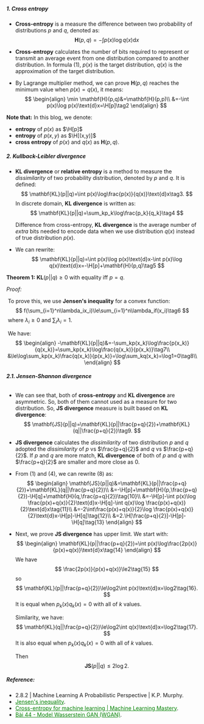 ##### **1. Cross entropy**

* **Cross-entropy** is a measure the difference between two probability of distributions $p$ and $q$, denoted as:
  $$
  \mathbf{H}(p,q)=-\int p(x)\log q(x)\text{d}x
  $$

* **Cross-entropy** calculates the number of bits required to represent or transmit an average event from one distribution compared to another distribution. In formula $(1)$, $p(x)$ is the target distribution, $q(x)$ is the approximation of the target distribution.

* By Lagrange multiplier method, we can prove $\mathbf{H}(p,q)$ reaches the minimum value when $p(x)=q(x)$, it means:
  $$
  \begin{align}
  \min \mathbf{H}(p,q)&=\mathbf{H}(p,p)\\
  &=-\int p(x)\log p(x)\text{d}x=\H[p]\tag2
  \end{align}
  $$
  

**Note that:** In this blog, we denote:

  * **entropy** of $p(x)$ as $\H[p]$
  * **entropy** of $p(x ,y)$ as $\H[(x,y)]$
  * **cross entropy** of $p(x)$ and $q(x)$ as $\mathbf{H}(p,q)$.

##### **2. Kullback-Leibler divergence**

* **KL divergence** or **relative entropy** is a method to measure the *dissimilarity* of two probability distribution, denoted by $p$ and $q$. It is defined:
  $$
  \mathbf{KL}(p||q)=\int p(x)\log\frac{p(x)}{q(x)}\text{d}x\tag3.
  $$
In discrete domain, **KL divergence** is written as:
  $$
  \mathbf{KL}(p||q)=\sum_kp_k\log\frac{p_k}{q_k}\tag4
  $$
  
  
  Difference from cross-entropy, **KL divergence** is the average number of *extra* bits needed to encode data when we use distribution $q(x)$ instead of true distribution $p(x)$.
  
* We can rewrite:
  $$
  \mathbf{KL}(p||q)=\int p(x)\log p(x)\text{d}x-\int p(x)\log q(x)\text{d}x=-\H[p]+\mathbf{H}(p,q)\tag5
  $$

**Theorem 1:** $\mathbf{KL}(p||q)\ge0$ with equality iff $p=q$.

*Proof:*

​	To prove this, we use **Jensen's inequality** for a convex function:
$$
f(\sum_{i=1}^n\lambda_ix_i)\le\sum_{i=1}^n\lambda_if(x_i)\tag6
$$
​	where $\lambda_i\ge0$ and $\sum_i\lambda_i=1$.

​	We have:
$$
\begin{align}
-\mathbf{KL}(p||q)&=-\sum_kp(x_k)\log\frac{p(x_k)}{q(x_k)}=\sum_kp(x_k)\log\frac{q(x_k)}{p(x_k)}\tag7\\
&\le\log\sum_kp(x_k)\frac{q(x_k)}{p(x_k)}=\log\sum_kq(x_k)=\log1=0\tag8\\
\end{align}
$$

###### **2.1. Jensen-Shannon divergence**


* We can see that, both of **cross-entropy** and **KL divergence** are asymmetric. So, both of them cannot used as a measure for two distribution. So, **JS divergence** measure is built based on **KL divergence**:
  $$
  \mathbf{JS}(p||q)=\mathbf{KL}(p||\frac{p+q}{2})+\mathbf{KL}(q||\frac{p+q}{2})\tag9.
  $$

* **JS divergence** calculates the *dissimilarity* of two distribution $p$ and $q$  adopted the *dissimilarity* of $p$ vs $\frac{p+q}{2}$ and  $q$ vs $\frac{p+q}{2}$. If $p$ and $q$ are more match, **KL divergence** of both of $p$ and $q$ with $\frac{p+q}{2}$ are smaller and more close as 0.

* From $(1)$ and $(4)$, we can rewrite $(8)$ as:
  $$
  \begin{align}
  \mathbf{JS}(p||q)&=\mathbf{KL}(p||\frac{p+q}{2})+\mathbf{KL}(q||\frac{p+q}{2})\\
  &=-\H[p]+\mathbf{H}(p,\frac{p+q}{2})-\H[q]+\mathbf{H}(q,\frac{p+q}{2})\tag{10}\\
  &=-\H[p]-\int p(x)\log \frac{p(x)+q(x)}{2}\text{d}x-\H[q]-\int q(x)\log \frac{p(x)+q(x)}{2}\text{d}x\tag{11}\\
  &=-2\int\frac{p(x)+q(x)}{2}\log \frac{p(x)+q(x)}{2}\text{d}x-\H[p]-\H[q]\tag{12}\\
  &=2.\H[\frac{p+q}{2}]-\H[p]-\H[q]\tag{13}
  \end{align}
  $$

* Next, we prove **JS divergence** has upper limit. We start with:
  $$
  \begin{align}
  \mathbf{KL}(p||\frac{p+q}{2})=\int p(x)\log\frac{2p(x)}{p(x)+q(x)}\text{d}x\tag{14}
  \end{align}
  $$
  We have
  $$
  \frac{2p(x)}{p(x)+q(x)}\le2\tag{15}
  $$
  so
  $$
  \mathbf{KL}(p||\frac{p+q}{2})\le\log2\int p(x)\text{d}x=\log2\tag{16}.
  $$
  It is equal when $p_k(x)q_k(x)=0$ with all of $k$ values.
  
  Similarity, we have:
  $$
  \mathbf{KL}(q||\frac{p+q}{2})\le\log2\int q(x)\text{d}x=\log2\tag{17}.
  $$
  It is also equal when $p_k(x)q_k(x)=0$ with all of $k$ values.
  
  Then
  $$
  \mathbf{JS}(p||q)\le2\log2\tag{18}.
  $$
  

##### **Reference:**

* 2.8.2 | Machine Learning A Probabilistic Perspective | K.P. Murphy.
* <a href='https://ttic.uchicago.edu/~dmcallester/ttic101-07/lectures/jensen/jensen.pdf' style='color:green'>Jensen's inequality</a>.
* <a href='https://machinelearningmastery.com/cross-entropy-for-machine-learning/' style="color:green">Cross-entropy for machine learning | Machine Learning Mastery</a>.
* <a href='https://phamdinhkhanh.github.io/2020/07/25/GAN_Wasserstein.html#4-jensen-shannon' style='color:green'>Bài 44 - Model Wasserstein GAN (WGAN)</a>.